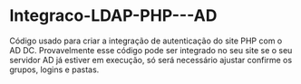 # Integraco-LDAP-PHP---AD
Código usado para criar a integração de autenticação do site PHP com o AD DC.
Provavelmente esse código pode ser integrado no seu site se o seu servidor AD já estiver em execução, só será necessário ajustar confirme os grupos, logins e pastas.

